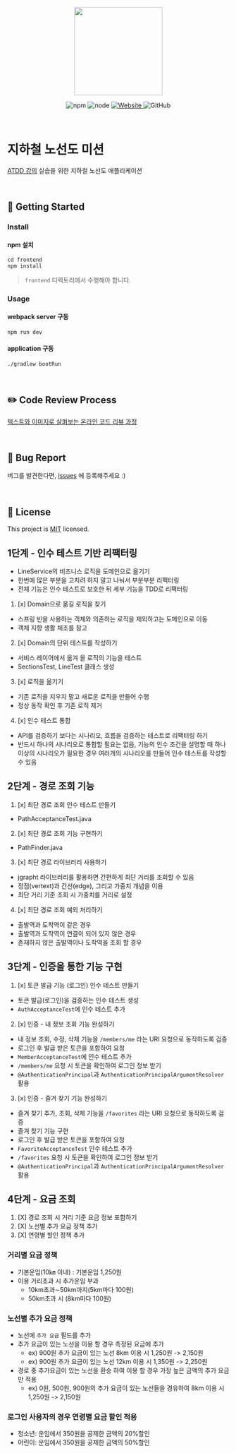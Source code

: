 <p align="center">
    <img width="200px;" src="https://raw.githubusercontent.com/woowacourse/atdd-subway-admin-frontend/master/images/main_logo.png"/>
</p>
<p align="center">
  <img alt="npm" src="https://img.shields.io/badge/npm-6.14.15-blue">
  <img alt="node" src="https://img.shields.io/badge/node-14.18.2-blue">
  <a href="https://edu.nextstep.camp/c/R89PYi5H" alt="nextstep atdd">
    <img alt="Website" src="https://img.shields.io/website?url=https%3A%2F%2Fedu.nextstep.camp%2Fc%2FR89PYi5H">
  </a>
  <img alt="GitHub" src="https://img.shields.io/github/license/next-step/atdd-subway-admin">
</p>

<br>

# 지하철 노선도 미션
[ATDD 강의](https://edu.nextstep.camp/c/R89PYi5H) 실습을 위한 지하철 노선도 애플리케이션

<br>

## 🚀 Getting Started

### Install
#### npm 설치
```
cd frontend
npm install
```
> `frontend` 디렉토리에서 수행해야 합니다.

### Usage
#### webpack server 구동
```
npm run dev
```
#### application 구동
```
./gradlew bootRun
```
<br>

## ✏️ Code Review Process
[텍스트와 이미지로 살펴보는 온라인 코드 리뷰 과정](https://github.com/next-step/nextstep-docs/tree/master/codereview)

<br>

## 🐞 Bug Report

버그를 발견한다면, [Issues](https://github.com/next-step/atdd-subway-service/issues) 에 등록해주세요 :)

<br>

## 📝 License

This project is [MIT](https://github.com/next-step/atdd-subway-service/blob/master/LICENSE.md) licensed.


## 1단계 - 인수 테스트 기반 리팩터링

- LineService의 비즈니스 로직을 도메인으로 옮기기
- 한번에 많은 부분을 고치려 하지 말고 나눠서 부분부분 리팩터링
- 전체 기능은 인수 테스트로 보호한 뒤 세부 기능을 TDD로 리팩터링

1. [x] Domain으로 옮길 로직을 찾기
- 스프링 빈을 사용하는 객체와 의존하는 로직을 제외하고는 도메인으로 이동
- 객체 지향 생활 체조를 참고

2. [x] Domain의 단위 테스트를 작성하기
- 서비스 레이어에서 옮겨 올 로직의 기능을 테스트
- SectionsTest, LineTest 클래스 생성

3. [x] 로직을 옮기기
- 기존 로직을 지우지 말고 새로운 로직을 만들어 수행
- 정상 동작 확인 후 기존 로직 제거

4. [x] 인수 테스트 통합
- API를 검증하기 보다는 시나리오, 흐름을 검증하는 테스트로 리팩터링 하기
- 반드시 하나의 시나리오로 통합할 필요는 없음, 기능의 인수 조건을 설명할 때 하나 이상의 시나리오가 필요한 경우 여러개의 시나리오를 만들어 인수 테스트를 작성할 수 있음

## 2단계 - 경로 조회 기능

1. [x] 최단 경로 조회 인수 테스트 만들기
- PathAcceptanceTest.java

2. [x] 최단 경로 조회 기능 구현하기
- PathFinder.java

3. [x] 최단 경로 라이브러리 사용하기
- jgrapht 라이브러리를 활용하면 간편하게 최단 거리를 조회할 수 있음
- 정점(vertext)과 간선(edge), 그리고 가중치 개념을 이용
- 최단 거리 기준 조회 시 가중치를 거리로 설정

4. [x] 최단 경로 조회 예외 처리하기
- 출발역과 도착역이 같은 경우
- 출발역과 도착역이 연결이 되어 있지 않은 경우
- 존재하지 않은 출발역이나 도착역을 조회 할 경우

## 3단계 - 인증을 통한 기능 구현

1. [x] 토큰 발급 기능 (로그인) 인수 테스트 만들기
- 토큰 발급(로그인)을 검증하는 인수 테스트 생성
- `AuthAcceptanceTest`에 인수 테스트 추가

2. [x] 인증 - 내 정보 조회 기능 완성하기
- 내 정보 조회, 수정, 삭제 기능을 `/members/me` 라는 URI 요청으로 동작하도록 검증
- 로그인 후 발급 받은 토큰을 포함하여 요청
- `MemberAcceptanceTest`에 인수 테스트 추가
- `/members/me` 요청 시 토큰을 확인하여 로그인 정보 받기
- `@AuthenticationPrincipal`과 `AuthenticationPrincipalArgumentResolver` 활용

3. [x] 인증 - 즐겨 찾기 기능 완성하기
- 즐겨 찾기 추가, 조회, 삭제 기능을 `/favorites` 라는 URI 요청으로 동작하도록 검증
- 즐겨 찾기 기능 구현
- 로그인 후 발급 받은 토큰을 포함하여 요청
- `FavoriteAcceptanceTest` 인수 테스트 추가
- `/favorites` 요청 시 토큰을 확인하여 로그인 정보 받기
- `@AuthenticationPrincipal`과 `AuthenticationPrincipalArgumentResolver` 활용

## 4단계 - 요금 조회

1. [X] 경로 조회 시 거리 기준 요금 정보 포함하기
2. [X] 노선별 추가 요금 정책 추가
3. [X] 연령별 할인 정책 추가

### 거리별 요금 정책
- 기본운임(10㎞ 이내) : 기본운임 1,250원
- 이용 거리초과 시 추가운임 부과
    - 10km초과∼50km까지(5km마다 100원)
    - 50km초과 시 (8km마다 100원)

### 노선별 추가 요금 정책
- 노선에 `추가 요금` 필드를 추가
- 추가 요금이 있는 노선을 이용 할 경우 측정된 요금에 추가
    - ex) 900원 추가 요금이 있는 노선 8km 이용 시 1,250원 -> 2,150원
    - ex) 900원 추가 요금이 있는 노선 12km 이용 시 1,350원 -> 2,250원
- 경로 중 추가요금이 있는 노선을 환승 하여 이용 할 경우 가장 높은 금액의 추가 요금만 적용
    - ex) 0원, 500원, 900원의 추가 요금이 있는 노선들을 경유하여 8km 이용 시 1,250원 -> 2,150원

### 로그인 사용자의 경우 연령별 요금 할인 적용
- 청소년: 운임에서 350원을 공제한 금액의 20%할인
- 어린이: 운임에서 350원을 공제한 금액의 50%할인
